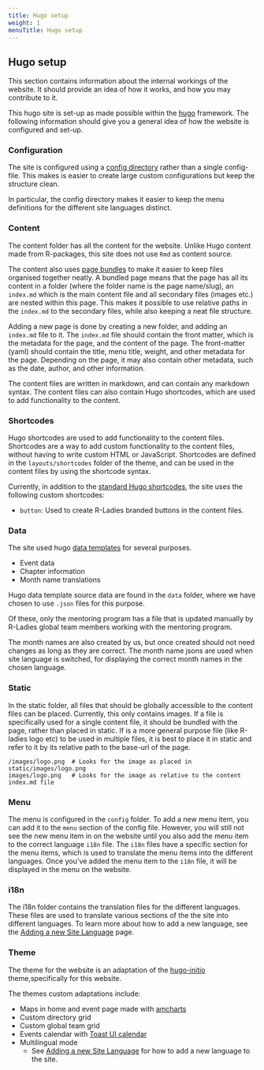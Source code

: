 ```yaml
---
title: Hugo setup
weight: 1
menuTitle: Hugo setup
---
```


## Hugo setup

This section contains information about the internal workings of the website.
It should provide an idea of how it works, and how you may contribute to it.

This hugo site is set-up as made possible within the [hugo](https://gohugo.io/) framework.
The following information should give you a general idea of how the website is configured and set-up.

### Configuration

The site is configured using a [config directory](https://gohugo.io/getting-started/configuration/#configuration-directory) rather than a single config-file.
This makes is easier to create large custom configurations but keep the structure clean.

In particular, the config directory makes it easier to keep the menu definitions for the different site languages distinct.

### Content

The content folder has all the content for the website.
Unlike Hugo content made from R-packages, this site does not use `Rmd` as content source.

The content also uses [page bundles](https://gohugo.io/content-management/page-bundles/) to make it easier to keep files organised together neatly.
A bundled page means that the page has all its content in a folder (where the folder name is the page name/slug), an `index.md` which is the main content file and all secondary files (images etc.) are nested within this page.
This makes it possible to use relative paths in the `index.md` to the secondary files, while also keeping a neat file structure.

Adding a new page is done by creating a new folder, and adding an `index.md` file to it.
The `index.md` file should contain the front matter, which is the metadata for the page, and the content of the page.
The front-matter (yaml) should contain the title, menu title, weight, and other metadata for the page.
Depending on the page, it may also contain other metadata, such as the date, author, and other information.

The content files are written in markdown, and can contain any markdown syntax.
The content files can also contain Hugo shortcodes, which are used to add functionality to the content.


### Shortcodes

Hugo shortcodes are used to add functionality to the content files.
Shortcodes are a way to add custom functionality to the content files, without having to write custom HTML or JavaScript.
Shortcodes are defined in the `layouts/shortcodes` folder of the theme, and can be used in the content files by using the shortcode syntax.

Currently, in addition to the [standard Hugo shortcodes](https://gohugo.io/content-management/shortcodes/), the site uses the following custom shortcodes:

- `button`: Used to create R-Ladies branded buttons in the content files.


### Data

The site used hugo [data templates](https://gohugo.io/templates/data-templates/#readout) for several purposes.

- Event data
- Chapter information
- Month name translations

Hugo data template source data are found in the `data` folder, where we have chosen to use `.json` files for this purpose.

Of these, only the mentoring program has a file that is updated manually by R-Ladies global team members working with the mentoring program.

The month names are also created by us, but once created should not need changes as long as they are correct. The month name jsons are used when site language is switched, for displaying the correct month names in the chosen language.

### Static

In the static folder, all files that should be globally accessible to the content files can be placed.
Currently, this only contains images.
If a file is specifically used for a single content file, it should be bundled with the page, rather than placed in static.
If is a more general purpose file (like R-ladies logo etc) to be used in multiple files, it is best to place it in static and refer to it by its relative path to the base-url of the page.

```
/images/logo.png  # Looks for the image as placed in static/images/logo.png
images/logo.png   # Looks for the image as relative to the content index.md file
```

### Menu

The menu is configured in the `config` folder.
To add a new menu item, you can add it to the `menu` section of the config file.
However, you will still not see the new menu item in on the website until you also add the menu item to the correct language `i18n` file.
The `i18n` files have a specific section for the menu items, which is used to translate the menu items into the different languages.
Once you've added the menu item to the `i18n` file, it will be displayed in the menu on the website.

### i18n

The i18n folder contains the translation files for the different languages.
These files are used to translate various sections of the the site into different languages.
To learn more about how to add a new language, see the [Adding a new Site Language](/website/multi-lingual/new) page.


### Theme

The theme for the website is an adaptation of the [hugo-initio](https://miguelsimoni.github.io/hugo-initio-site/) theme,specifically for this website.

The themes custom adaptations include:

- Maps in home and event page made with [amcharts](https://www.amcharts.com/docs/v4/tutorials/)
- Custom directory grid
- Custom global team grid
- Events calendar with [Toast UI calendar](https://ui.toast.com/tui-calendar)
- Multilingual mode
    - See [Adding a new Site Language](/website/multi-lingual/new) for how to add a new language to the site.
